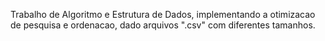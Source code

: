 Trabalho de Algoritmo e Estrutura de Dados, implementando a otimizacao de pesquisa e ordenacao, dado arquivos ".csv" com diferentes tamanhos.
